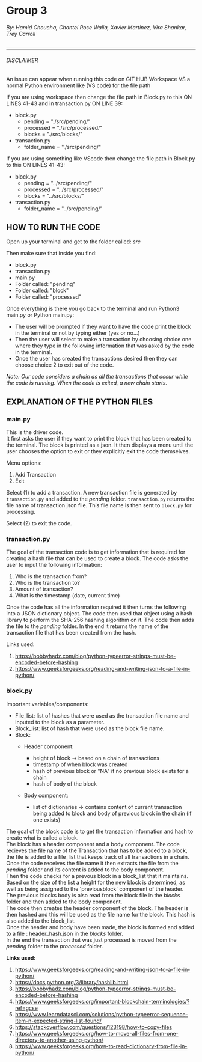 
# Group 3

###### By: Hamid Choucha, Chantel Rose Walia, Xavier Martinez, Vira Shankar, Trey Carroll 
  
---------------------------------------------------------------------------------------------------
###### *DISCLAIMER*

An issue can appear when running this code on GIT HUB Workspace VS a normal Python environment like (VS code) for the file path
    
If you are using workspace then change the file path in Block.py to this ON LINES 41-43 and in transaction.py ON LINE 39:
* block.py
    - pending = "./src/pending/"
    - processed = "./src/processed/"
    - blocks = "./src/blocks/"
* transaction.py
    - folder_name = "./src/pending/"

If you are using something like VScode then change the file path in Block.py to this ON LINES 41-43:
* block.py
    - pending = "../src/pending/"
    - processed = "../src/processed/"
    - blocks = "../src/blocks/"
* transaction.py
    - folder_name = "../src/pending/"


## HOW TO RUN THE CODE
Open up your terminal and get to the folder called: *src*

Then make sure that inside you find:
- block.py 
- transaction.py
- main.py
- Folder called: "pending"
- Folder called: "block"
- Folder called: "processed"

Once everything is there you go back to the terminal and run Python3 main.py or Python main.py:
* The user will be prompted if they want to have the code print the block in the terminal or not by typing either (yes or no...)
* Then the user will select to make a transaction by choosing choice one where they type in the following information that was asked by the code in the terminal.
* Once the user has created the transactions desired then they can choose choice 2 to exit out of the code.

*Note: Our code considers a chain as all the transactions that occur while the code is running. When the code is exited, a new chain starts.*


## EXPLANATION OF THE PYTHON FILES 



### main.py
This is the driver code. <br/>
It first asks the user if they want to print the block that has been created to the terminal. The block is printed as a json. It then displays a menu until the user chooses the option to exit or they explicitly exit the code themselves.<br/>

Menu options:
1. Add Transaction
2. Exit 

Select (1) to add a transaction. A new transaction file is generated by ```transaction.py``` and added to the *pending* folder.
```transaction.py``` returns the file name of transaction json file. This file name is then sent to ```block.py``` for processing. <br/>

Select (2) to exit the code.<br/>



### transaction.py
The goal of the transaction code is to get information that is required for creating a hash file that can be used to create a block.
The code asks the user to input the following information:
1. Who is the transaction from?
2. Who is the transaction to?
3. Amount of transaction?
4. What is the timestamp (date, current time)

Once the code has all the information required it then turns the following into a JSON dictionary object. The code then 
used that object using a hash library to perform the SHA-256 hashing algorithm on it. 
The code then adds the file to the *pending* folder.
In the end it returns the name of the transaction file that has been created from the hash.

Links used:
1. https://bobbyhadz.com/blog/python-typeerror-strings-must-be-encoded-before-hashing
2. https://www.geeksforgeeks.org/reading-and-writing-json-to-a-file-in-python/



### block.py 
Important variables/components:
- File_list: list of hashes that were used as the transaction file name and inputed to the block as a parameter.
- Block_list: list of hash that were used as the block file name.
- Block:
    - Header component: 
        * height of block -> based on a chain of transactions
        * timestamp of when block was created 
        * hash of previous block or "NA" if no previous block exists for a chain
        * hash of body of the block

    - Body component:
        * list of dictionaries -> contains content of current transaction being added to block and body of previous block in the chain (if one exists)

The goal of the block code is to get the transaction information and hash to create what is called a block.<br/> 
The block has a header component and a body component. The code recieves the file name of the Transaction that has to be added to a block, the file is added to a file_list that keeps track of all transactions in a chain.<br/> 
Once the code receives the file name it then extracts the file from the *pending* folder and its content is added to the body component.<br/> 
Then the code checks for a prevous block in a block_list that it maintains. Based on the size of the list a height for the new block is determined, as well as being assigned to the 'previousblock' component of the header.<br/> 
The previous blocks body is also read from the block file in the *blocks* folder and then added to the body component.<br/> 
The code then creates the header component of the block. The header is then hashed and this will be used as the file name for the block. This hash is also added to the block_list.<br/> 
Once the header and body have been made, the block is formed and added to a file : header_hash.json in the *blocks* folder.<br/> 
In the end the transaction that was just processed is moved from the *pending* folder to the *processed* folder.<br/> 


**Links used:**
1. https://www.geeksforgeeks.org/reading-and-writing-json-to-a-file-in-python/
2. https://docs.python.org/3/library/hashlib.html
3. https://bobbyhadz.com/blog/python-typeerror-strings-must-be-encoded-before-hashing
4. https://www.geeksforgeeks.org/important-blockchain-terminologies/?ref=gcse
5. https://www.learndatasci.com/solutions/python-typeerror-sequence-item-n-expected-string-list-found/
6. https://stackoverflow.com/questions/123198/how-to-copy-files
7. https://www.geeksforgeeks.org/how-to-move-all-files-from-one-directory-to-another-using-python/
8. https://www.geeksforgeeks.org/how-to-read-dictionary-from-file-in-python/
